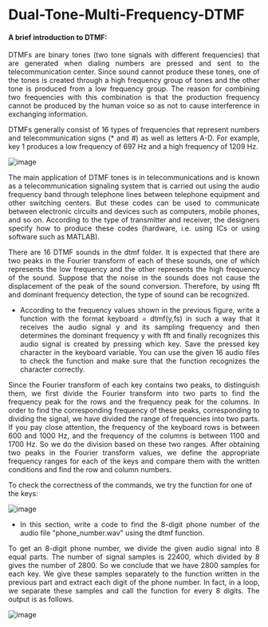 # Dual-Tone-Multi-Frequency-DTMF

#### A brief introduction to DTMF:
<p align="justify"> DTMFs are binary tones (two tone signals with different frequencies) that are generated when dialing numbers are pressed and sent to the telecommunication center. Since sound cannot produce these tones, one of the tones is created through a high frequency group of tones and the other tone is produced from a low frequency group. The reason for combining two frequencies with this combination is that the production frequency cannot be produced by the human voice so as not to cause interference in exchanging information. </p>

<p align="justify"> DTMFs generally consist of 16 types of frequencies that represent numbers and telecommunication signs (* and #) as well as letters A-D. For example, key 1 produces a low frequency of 697 Hz and a high frequency of 1209 Hz. </p>

![image](https://github.com/SogolGoodarzi/Dual-Tone-Multi-Frequency-DTMF/assets/125180530/37a333be-ce8f-4b76-a7f1-011e52029f6c)

<p align="justify"> The main application of DTMF tones is in telecommunications and is known as a telecommunication signaling system that is carried out using the audio frequency band through telephone lines between telephone equipment and other switching centers. But these codes can be used to communicate between electronic circuits and devices such as computers, mobile phones, and so on. According to the type of transmitter and receiver, the designers specify how to produce these codes (hardware, i.e. using ICs or using software such as MATLAB). </p>

<p align="justify"> There are 16 DTMF sounds in the dtmf folder. It is expected that there are two peaks in the Fourier transform of each of these sounds, one of which represents the low frequency and the other represents the high frequency of the sound. Suppose that the noise in the sounds does not cause the displacement of the peak of the sound conversion. Therefore, by using fft and dominant frequency detection, the type of sound can be recognized. </p>

* <p align="justify"> According to the frequency values ​​shown in the previous figure, write a function with the format keyboard = dtmf(y,fs) in such a way that it receives the audio signal y and its sampling frequency and then determines the dominant frequency y with fft and finally recognizes this audio signal is created by pressing which key. Save the pressed key character in the keyboard variable. You can use the given 16 audio files to check the function and make sure that the function recognizes the character correctly. </p>

<p align="justify"> Since the Fourier transform of each key contains two peaks, to distinguish them, we first divide the Fourier transform into two parts to find the frequency peak for the rows and the frequency peak for the columns. In order to find the corresponding frequency of these peaks, corresponding to dividing the signal, we have divided the range of frequencies into two parts. If you pay close attention, the frequency of the keyboard rows is between 600 and 1000 Hz, and the frequency of the columns is between 1100 and 1700 Hz. So we do the division based on these two ranges. After obtaining two peaks in the Fourier transform values, we define the appropriate frequency ranges for each of the keys and compare them with the written conditions and find the row and column numbers. </p>

To check the correctness of the commands, we try the function for one of the keys:

![image](https://github.com/SogolGoodarzi/Dual-Tone-Multi-Frequency-DTMF/assets/125180530/11a78a25-ef55-4eec-b6b0-eb0d17e4d422)

* <p align="justify"> In this section, write a code to find the 8-digit phone number of the audio file "phone_number.wav" using the dtmf function. </p>

<p align="justify"> To get an 8-digit phone number, we divide the given audio signal into 8 equal parts. The number of signal samples is 22400, which divided by 8 gives the number of 2800. So we conclude that we have 2800 samples for each key. We give these samples separately to the function written in the previous part and extract each digit of the phone number. In fact, in a loop, we separate these samples and call the function for every 8 digits. The output is as follows. </p>

![image](https://github.com/SogolGoodarzi/Dual-Tone-Multi-Frequency-DTMF/assets/125180530/a933e014-66a8-4e9c-8fbd-b98ce6b33ad6)
